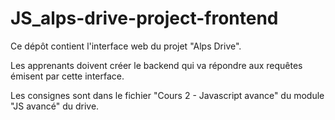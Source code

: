 # JS_alps-drive-project-frontend

Ce dépôt contient l'interface web du projet "Alps Drive".

Les apprenants doivent créer le backend qui va répondre aux requêtes émisent par cette interface.

Les consignes sont dans le fichier "Cours 2 - Javascript avance" du module "JS avancé" du drive.
